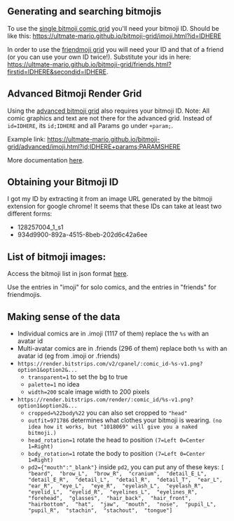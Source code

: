 ## Generating and searching bitmojis

To use the [single bitmoji comic grid](https://ultmate-mario.github.io/bitmoji-grid/imoji.html?id=128257004_1_s1) you'll need your bitmoji ID. Should be like this: https://ultmate-mario.github.io/bitmoji-grid/imoji.html?id=IDHERE

In order to use the [friendmoji grid](https://jpoles1.github.io/bitmoji/friends.html?firstid=128256895_1-s1&secondid=128257004_1_s1) you will need your ID and that of a friend (or you can use your own ID twice!). Substitute your ids in here: https://ultmate-mario.github.io/bitmoji-grid/friends.html?firstid=IDHERE&secondid=IDHERE.

## Advanced Bitmoji Render Grid

Using the [advanced bitmoji grid](https://ultmate-mario.github.io/bitmoji-grid/advanced/imoji.html?id;128257004_1_s1+params;outfit=1018062&pd2={"hat":"_blank"}&scale=4) also requires your bitmoji ID. Note: All comic graphics and text are not there for the advanced grid. Instead of `id=IDHERE`, its `id;IDHERE` and all Params go under `+param;`.

Example link: https://ultmate-mario.github.io/bitmoji-grid/advanced/imoji.html?id;IDHERE+params;PARAMSHERE

More documentation [here](https://github.com/matthewnau/randmoji).

## Obtaining your Bitmoji ID

I got my ID by extracting it from an image URL generated by the bitmoji extension for google chrome! It seems that these IDs can take at least two different forms:
 - 128257004_1_s1
 - 934d9900-892a-4515-8beb-202d6c42a6ee


## List of bitmoji images:

Access the bitmoji list in json format [here](https://api.bitmoji.com/content/templates).

Use the entries in "imoji" for solo comics, and the entries in "friends" for friendmojis.

## Making sense of the data

* Individual comics are in .imoji (1117 of them) replace the `%s` with an avatar id
* Multi-avatar comics are in .friends (296 of them) replace both `%s` with an avatar id (eg from .imoji or .friends)
* `https://render.bitstrips.com/v2/cpanel/:comic_id-%s-v1.png?option1&option2&...`
  * `transparent=1` to set the bg to true
  * `palette=1` no idea
  * `width=200` scale image width to 200 pixels
* `https://render.bitstrips.com/render/:comic_id/%s-v1.png?option1&option2&...`
  * `cropped=%22body%22` you can also set cropped to `"head"`
  * `outfit=971786` determines what clothes your bitmoji is wearing. `(no idea how it works, but "1018069" will give you a naked bitmoji.)`
  * `head_rotation=1` rotate the head to position `(7=Left 0=Center 1=Right)`
  * `body_rotation=1` rotate the body to position `(7=Left 0=Center 1=Right)`
  * `pd2={"mouth":"_blank"}` inside `pd2`, you can put any of these keys: `[  "beard",  "brow_L",  "brow_R",  "cranium",  "detail_E_L",  "detail_E_R",  "detail_L",  "detail_R",  "detail_T",  "ear_L",  "ear_R",  "eye_L",  "eye_R",  "eyelash_L",  "eyelash_R",  "eyelid_L",  "eyelid_R",  "eyelines_L",  "eyelines_R",  "forehead",  "glasses",  "hair_back",  "hair_front",  "hairbottom",  "hat",  "jaw",  "mouth",  "nose",  "pupil_L",  "pupil_R",  "stachin",  "stachout",  "tongue"]`
